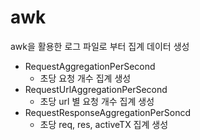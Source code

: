 # awk
awk을 활용한 로그 파일로 부터 집계 데이터 생성

* RequestAggregationPerSecond
  * 초당 요청 개수 집계 생성
* RequestUrlAggregationPerSecond
  * 초당 url 별 요청 개수 집계 생성
* RequestResponseAggregationPerSoncd
  * 초당 req, res, activeTX 집계 생성
